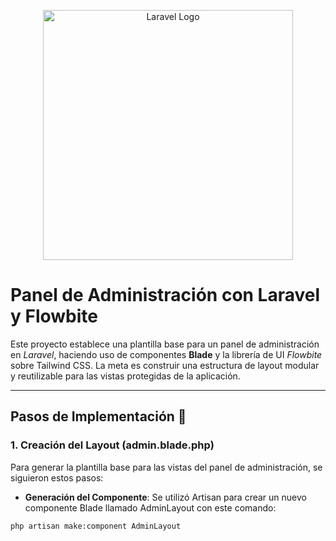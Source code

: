 <p align="center">
  <a href="https://laravel.com" target="_blank">
    <img src="https://raw.githubusercontent.com/laravel/art/master/logo-lockup/5%20SVG/2%20CMYK/1%20Full%20Color/laravel-logolockup-cmyk-red.svg" width="400" alt="Laravel Logo">
  </a>
</p>

# Panel de Administración con Laravel y Flowbite

Este proyecto establece una plantilla base para un panel de administración en *Laravel*, haciendo uso de componentes **Blade** y la librería de UI *Flowbite* sobre Tailwind CSS. La meta es construir una estructura de layout modular y reutilizable para las vistas protegidas de la aplicación.

---

## Pasos de Implementación 🚀

### 1. Creación del Layout (admin.blade.php)

Para generar la plantilla base para las vistas del panel de administración, se siguieron estos pasos:

- **Generación del Componente**: Se utilizó Artisan para crear un nuevo componente Blade llamado AdminLayout con este comando:

```bash
php artisan make:component AdminLayout
